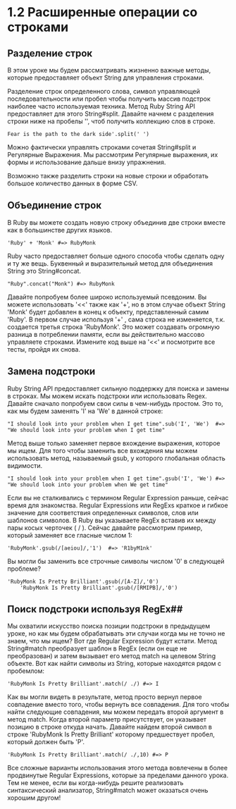 ﻿# 1.2 Расширенные операции со строками #

## Разделение строк ##

В этом уроке мы будем рассматривать жизненно важные методы, которые предоставляет объект String для управления строками.

Разделение строк определенного слова, символ управляющей последовательности или пробел чтобы получить массив подстрок наиболее часто используемая техника. Метод Ruby String API предоставляет для этого String#split. Давайте начнем с разделения строки ниже на пробелы '', чтоб получить коллекцию слов в строке. 

	Fear is the path to the dark side'.split(' ')

Можно фактически управлять строками сочетая String#split и Регулярные Выражения. Мы рассмотрим Регулярные выражения, их формы и использование дальше внизу упражнения.

Возможно также разделить строки на новые строки и обработать большое количество данных в форме CSV.

## Объединение строк ##

В Ruby вы можете создать новую строку объединив две строки вместе как в большинстве других языков.

	'Ruby' + 'Monk' #=> RubyMonk

Ruby часто предоставляет больше одного способа чтобы сделать одну и ту же вещь. Буквенный и выразительный метод для объединения String это String#concat.

	"Ruby".concat("Monk") #=> RubyMonk

Давайте попробуем более широко используемый псевдоним. Вы можете использовать '<<' также как '+', но в этом случае объект String 'Monk' будет добавлен в конец к объекту, представленный самим 'Ruby'. В первом случае используя '+' , сама строка не изменяется, т.к. создается третья строка 'RubyMonk'. Это может создавать огромную разница в потреблении памяти, если вы действительно массово управляете строками. Измените код выше на '<<' и посмотрите все тесты, пройдя их снова. 


## Замена подстроки ##

Ruby String API предоставляет сильную поддержку для поиска и замены в строках. Мы можем искать подстроки или использовать Regex. Давайте сначало попробуем свои силы в чем-нибудь простом. Это то, как мы будем заменять 'I' на 'We' в данной строке:

	"I should look into your problem when I get time".sub('I', 'We')  #=> "We should look into your problem when I get time"

Метод выше только заменяет первое вхождение выражения, которое мы ищем. Для того чтобы заменить все вхождения мы можем использовать метод, называемый gsub, у которого глобальная область видимости.

	"I should look into your problem when I get time".gsub('I', 'We') #=> "We should look into your problem when We get time"


Если вы не сталкивались с термином Regular Expression раньше, сейчас время для знакомства. Regular Expressions или RegExs краткое и гибкое значение для соответствия определенных символов, слов или шаблонов символов. В Ruby вы указываете RegEx вставив их между пары косых черточек ( / ). Сейчас давайте рассмотрим пример, который заменяет все гласные числом 1:

	'RubyMonk'.gsub(/[aeiou]/,'1')  #=> 'R1byM1nk'

Вы могли бы заменить все строчные символы числом '0' в следующей проблеме?

	'RubyMonk Is Pretty Brilliant'.gsub(/[A-Z]/,'0')
        'RubyMonk Is Pretty Brilliant'.gsub(/[RMIPB]/,'0')


## Поиск подстроки используя RegEx##

Мы охватили искусство поиска позиции подстроки в предыдущем уроке, но как мы будем обрабатывать эти случаи когда мы не точно не знаем, что мы ищем? Вот где Regular Expression будут кстати. Метод String#match преобразует шаблон в RegEx (если он еще не преобразован) и затем вызывает его метод match на целевом String объекте. Вот как найти символы из String, которые находятся рядом с пробемлом:

	'RubyMonk Is Pretty Brilliant'.match(/ ./) #=> I

Как вы могли видеть в результате, метод просто вернул первое совпадение вместо того, чтобы вернуть все совпадения. Для того чтобы найти следующие совпадения, мы можем передать второй аргумент в метод match. Когда второй параметр присутствует, он указывает позицию в строке откуда начать. Давайте найдем второй символ в строке 'RubyMonk Is Pretty Brilliant' которому предшествует пробел, который должен быть 'P'.

	'RubyMonk Is Pretty Brilliant'.match(/ ./,10) #=> P
        

Все сложные варианты использования этого метода вовлечены в более продвинутые Regular Expressions, которые за пределами данного урока.
Тем не менее, если вы когда-нибудь решите реализовать синтаксический анализатор, String#match может оказаться очень хорошим другом!

























